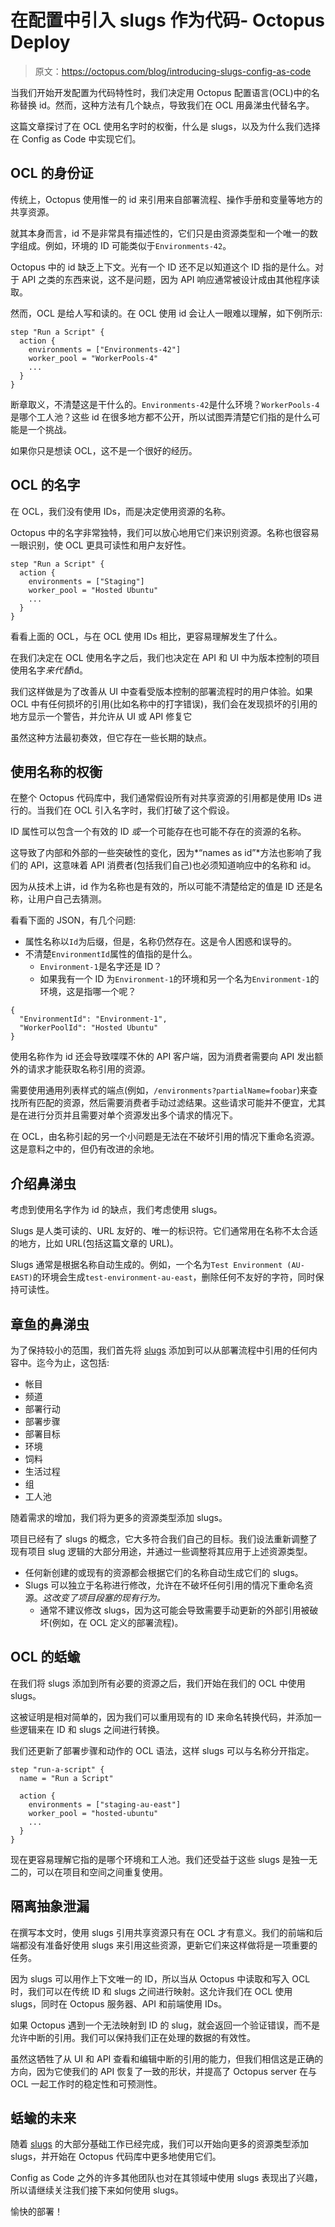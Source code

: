 # 在配置中引入 slugs 作为代码- Octopus Deploy

> 原文：<https://octopus.com/blog/introducing-slugs-config-as-code>

当我们开始开发配置为代码特性时，我们决定用 Octopus 配置语言(OCL)中的名称替换 id。然而，这种方法有几个缺点，导致我们在 OCL 用鼻涕虫代替名字。

这篇文章探讨了在 OCL 使用名字时的权衡，什么是 slugs，以及为什么我们选择在 Config as Code 中实现它们。

## OCL 的身份证

传统上，Octopus 使用惟一的 id 来引用来自部署流程、操作手册和变量等地方的共享资源。

就其本身而言，id 不是非常具有描述性的，它们只是由资源类型和一个唯一的数字组成。例如，环境的 ID 可能类似于`Environments-42`。

Octopus 中的 id 缺乏上下文。光有一个 ID 还不足以知道这个 ID 指的是什么。对于 API 之类的东西来说，这不是问题，因为 API 响应通常被设计成由其他程序读取。

然而，OCL 是给人写和读的。在 OCL 使用 id 会让人一眼难以理解，如下例所示:

```
step "Run a Script" {
  action {
    environments = ["Environments-42"]
    worker_pool = "WorkerPools-4"
    ...
  }
} 
```

断章取义，不清楚这是干什么的。`Environments-42`是什么环境？`WorkerPools-4`是哪个工人池？这些 id 在很多地方都不公开，所以试图弄清楚它们指的是什么可能是一个挑战。

如果你只是想读 OCL，这不是一个很好的经历。

## OCL 的名字

在 OCL，我们没有使用 IDs，而是决定使用资源的名称。

Octopus 中的名字非常独特，我们可以放心地用它们来识别资源。名称也很容易一眼识别，使 OCL 更具可读性和用户友好性。

```
step "Run a Script" {
  action {
    environments = ["Staging"]
    worker_pool = "Hosted Ubuntu"
    ...
  }
} 
```

看看上面的 OCL，与在 OCL 使用 IDs 相比，更容易理解发生了什么。

在我们决定在 OCL 使用名字之后，我们也决定在 API 和 UI 中为版本控制的项目使用名字*来代替*id。

我们这样做是为了改善从 UI 中查看受版本控制的部署流程时的用户体验。如果 OCL 中有任何损坏的引用(比如名称中的打字错误)，我们会在发现损坏的引用的地方显示一个警告，并允许从 UI 或 API 修复它

虽然这种方法最初奏效，但它存在一些长期的缺点。

## 使用名称的权衡

在整个 Octopus 代码库中，我们通常假设所有对共享资源的引用都是使用 IDs 进行的。当我们在 OCL 引入名字时，我们打破了这个假设。

ID 属性可以包含一个有效的 ID *或*一个可能存在也可能不存在的资源的名称。

这导致了内部和外部的一些突破性的变化，因为*“names as id”*方法也影响了我们的 API，这意味着 API 消费者(包括我们自己)也必须知道响应中的名称和 id。

因为从技术上讲，id 作为名称也是有效的，所以可能不清楚给定的值是 ID 还是名称，让用户自己去猜测。

看看下面的 JSON，有几个问题:

*   属性名称以`Id`为后缀，但是，名称仍然存在。这是令人困惑和误导的。
*   不清楚`EnvironmentId`属性的值指的是什么。
    *   `Environment-1`是名字还是 ID？
    *   如果我有一个 ID 为`Environment-1`的环境和另一个名为`Environment-1`的环境，这是指哪一个呢？

```
{
  "EnvironmentId": "Environment-1",
  "WorkerPoolId": "Hosted Ubuntu"
} 
```

使用名称作为 id 还会导致喋喋不休的 API 客户端，因为消费者需要向 API 发出额外的请求才能获取名称引用的资源。

需要使用通用列表样式的端点(例如，`/environments?partialName=foobar`)来查找所有匹配的资源，然后需要消费者手动过滤结果。这些请求可能并不便宜，尤其是在进行分页并且需要对单个资源发出多个请求的情况下。

在 OCL，由名称引起的另一个小问题是无法在不破坏引用的情况下重命名资源。这是意料之中的，但仍有改进的余地。

## 介绍鼻涕虫

考虑到使用名字作为 id 的缺点，我们考虑使用 slugs。

Slugs 是人类可读的、URL 友好的、唯一的标识符。它们通常用在名称不太合适的地方，比如 URL(包括这篇文章的 URL)。

Slugs 通常是根据名称自动生成的。例如，一个名为`Test Environment (AU-EAST)`的环境会生成`test-environment-au-east`，删除任何不友好的字符，同时保持可读性。

## 章鱼的鼻涕虫

为了保持较小的范围，我们首先将 [slugs](https://octopus.com/docs/projects/version-control/config-as-code-reference#slugs-in-ocl) 添加到可以从部署流程中引用的任何内容中。迄今为止，这包括:

*   帐目
*   频道
*   部署行动
*   部署步骤
*   部署目标
*   环境
*   饲料
*   生活过程
*   组
*   工人池

随着需求的增加，我们将为更多的资源类型添加 slugs。

项目已经有了 slugs 的概念，它大多符合我们自己的目标。我们设法重新调整了现有项目 slug 逻辑的大部分用途，并通过一些调整将其应用于上述资源类型。

*   任何新创建的或现有的资源都会根据它们的名称自动生成它们的 slugs。
*   Slugs 可以独立于名称进行修改，允许在不破坏任何引用的情况下重命名资源。*这改变了项目段塞的现有行为。*
    *   通常不建议修改 slugs，因为这可能会导致需要手动更新的外部引用被破坏(例如，在 OCL 定义的部署流程)。

## OCL 的蛞蝓

在我们将 slugs 添加到所有必要的资源之后，我们开始在我们的 OCL 中使用 slugs。

这被证明是相对简单的，因为我们可以重用现有的 ID 来命名转换代码，并添加一些逻辑来在 ID 和 slugs 之间进行转换。

我们还更新了部署步骤和动作的 OCL 语法，这样 slugs 可以与名称分开指定。

```
step "run-a-script" {
  name = "Run a Script"

  action {
    environments = ["staging-au-east"]
    worker_pool = "hosted-ubuntu"
    ...
  }
} 
```

现在更容易理解它指的是哪个环境和工人池。我们还受益于这些 slugs 是独一无二的，可以在项目和空间之间重复使用。

## 隔离抽象泄漏

在撰写本文时，使用 slugs 引用共享资源只有在 OCL 才有意义。我们的前端和后端都没有准备好使用 slugs 来引用这些资源，更新它们来这样做将是一项重要的任务。

因为 slugs 可以用作上下文唯一的 ID，所以当从 Octopus 中读取和写入 OCL 时，我们可以在传统 ID 和 slugs 之间进行映射。这允许我们在 OCL 使用 slugs，同时在 Octopus 服务器、API 和前端使用 IDs。

如果 Octopus 遇到一个无法映射到 ID 的 slug，就会返回一个验证错误，而不是允许中断的引用。我们可以保持我们正在处理的数据的有效性。

虽然这牺牲了从 UI 和 API 查看和编辑中断的引用的能力，但我们相信这是正确的方向，因为它使我们的 API 恢复了一致的形状，并提高了 Octopus server 在与 OCL 一起工作时的稳定性和可预测性。

## 蛞蝓的未来

随着 [slugs](https://octopus.com/docs/projects/version-control/config-as-code-reference#slugs-in-ocl) 的大部分基础工作已经完成，我们可以开始向更多的资源类型添加 slugs，并开始在 Octopus 代码库中更多地使用它们。

Config as Code 之外的许多其他团队也对在其领域中使用 slugs 表现出了兴趣，所以请继续关注我们接下来如何使用 slugs。

愉快的部署！